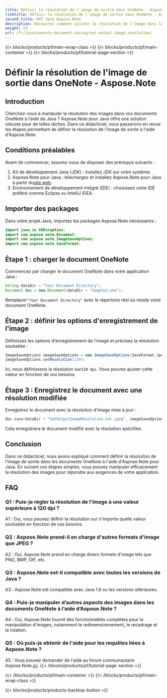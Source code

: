 ```yaml
---
title: Définir la résolution de l'image de sortie dans OneNote - Aspose.Note
linktitle: Définir la résolution de l'image de sortie dans OneNote - Aspose.Note
second_title: API Java Aspose.Note
description: Découvrez comment ajuster la résolution de l'image dans les documents OneNote à l'aide d'Aspose.Note pour Java. Suivez notre guide étape par étape pour une mise en œuvre facile
weight: 23
url: /fr/java/onenote-document-saving/set-output-image-resolution/
---
```


{{< blocks/products/pf/main-wrap-class >}}
{{< blocks/products/pf/main-container >}}
{{< blocks/products/pf/tutorial-page-section >}}

# Définir la résolution de l'image de sortie dans OneNote - Aspose.Note

## Introduction

Cherchez-vous à manipuler la résolution des images dans vos documents OneNote à l’aide de Java ? Aspose.Note pour Java offre une solution robuste pour de telles tâches. Dans ce didacticiel, nous passerons en revue les étapes permettant de définir la résolution de l'image de sortie à l'aide d'Aspose.Note.

## Conditions préalables

Avant de commencer, assurez-vous de disposer des prérequis suivants :

1. Kit de développement Java (JDK) : installez JDK sur votre système.
2. Aspose.Note pour Java : téléchargez et installez Aspose.Note pour Java à partir du[site web](https://releases.aspose.com/note/java/).
3. Environnement de développement intégré (IDE) : choisissez votre IDE préféré comme Eclipse ou IntelliJ IDEA.

## Importer des packages

Dans votre projet Java, importez les packages Aspose.Note nécessaires :

```java
import java.io.IOException;
import com.aspose.note.Document;
import com.aspose.note.ImageSaveOptions;
import com.aspose.note.SaveFormat;
```

## Étape 1 : charger le document OneNote

Commencez par charger le document OneNote dans votre application Java :

```java
String dataDir = "Your Document Directory";
Document doc = new Document(dataDir + "Sample1.one");
```

 Remplacer`"Your Document Directory"` avec le répertoire réel où réside votre document OneNote.

## Étape 2 : définir les options d'enregistrement de l'image

Définissez les options d'enregistrement de l'image et précisez la résolution souhaitée :

```java
ImageSaveOptions imageSaveOptions = new ImageSaveOptions(SaveFormat.Jpeg);
imageSaveOptions.setResolution(120);
```

 Ici, nous définissons la résolution sur`120 dpi`. Vous pouvez ajuster cette valeur en fonction de vos besoins.

## Étape 3 : Enregistrez le document avec une résolution modifiée

Enregistrez le document avec la résolution d'image mise à jour :

```java
doc.save(dataDir + "SetOutputImageResolution_out.jpeg", imageSaveOptions);
```

Cela enregistrera le document modifié avec la résolution spécifiée.

## Conclusion

Dans ce didacticiel, nous avons expliqué comment définir la résolution de l'image de sortie dans les documents OneNote à l'aide d'Aspose.Note pour Java. En suivant ces étapes simples, vous pouvez manipuler efficacement la résolution des images pour répondre aux exigences de votre application.


## FAQ

### Q1 : Puis-je régler la résolution de l'image à une valeur supérieure à 120 dpi ?

A1 : Oui, vous pouvez définir la résolution sur n'importe quelle valeur souhaitée en fonction de vos besoins.

### Q2 : Aspose.Note prend-il en charge d'autres formats d'image que JPEG ?

A2 : Oui, Aspose.Note prend en charge divers formats d'image tels que PNG, BMP, GIF, etc.

### Q3 : Aspose.Note est-il compatible avec toutes les versions de Java ?

A3 : Aspose.Note est compatible avec Java 1.6 ou les versions ultérieures.

### Q4 : Puis-je manipuler d’autres aspects des images dans les documents OneNote à l’aide d’Aspose.Note ?

A4 : Oui, Aspose.Note fournit des fonctionnalités complètes pour la manipulation d'images, notamment le redimensionnement, le recadrage et la rotation.

### Q5 : Où puis-je obtenir de l'aide pour les requêtes liées à Aspose.Note ?

 A5 : Vous pouvez demander de l'aide au forum communautaire Aspose.Note.[ici](https://forum.aspose.com/c/note/28).
{{< /blocks/products/pf/tutorial-page-section >}}

{{< /blocks/products/pf/main-container >}}
{{< /blocks/products/pf/main-wrap-class >}}

{{< blocks/products/products-backtop-button >}}
